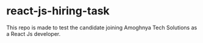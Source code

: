 # react-js-hiring-task
This repo is made to test the candidate joining Amoghnya Tech Solutions as a React Js developer.
